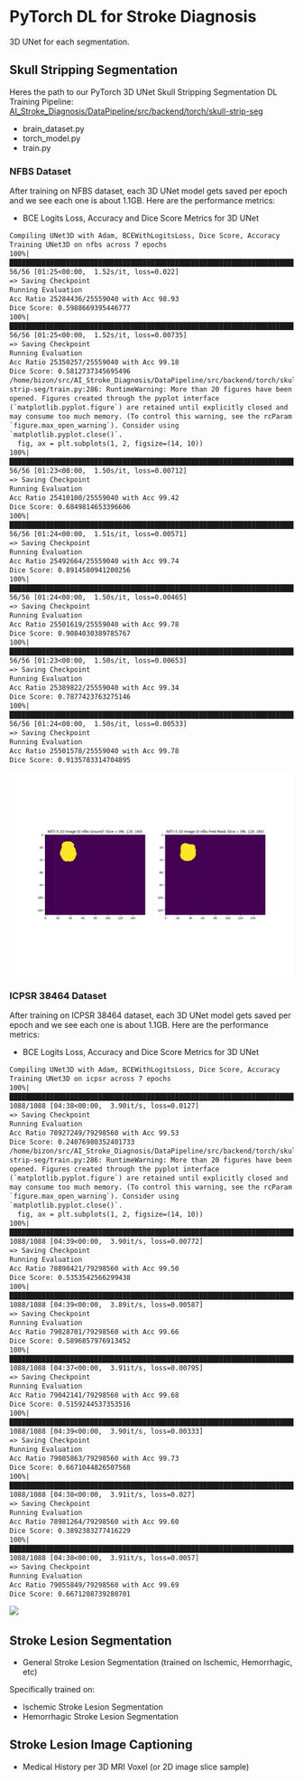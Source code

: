# PyTorch DL for Stroke Diagnosis

3D UNet for each segmentation.

## Skull Stripping Segmentation

Heres the path to our PyTorch 3D UNet Skull Stripping Segmentation DL Training Pipeline: [AI_Stroke_Diagnosis/DataPipeline/src/backend/torch/skull-strip-seg](skull-strip-seg)

- brain_dataset.py
- torch_model.py
- train.py

### NFBS Dataset

After training on NFBS dataset, each 3D UNet model gets saved per epoch and we see each one is about 1.1GB. Here are the performance metrics:

- BCE Logits Loss, Accuracy and Dice Score Metrics for 3D UNet

~~~
Compiling UNet3D with Adam, BCEWithLogitsLoss, Dice Score, Accuracy
Training UNet3D on nfbs across 7 epochs
100%|█████████████████████████████████████████████████████████████████████████████████████████████████████████████████████| 56/56 [01:25<00:00,  1.52s/it, loss=0.022]
=> Saving Checkpoint
Running Evaluation
Acc Ratio 25284436/25559040 with Acc 98.93
Dice Score: 0.5988669395446777
100%|███████████████████████████████████████████████████████████████████████████████████████████████████████████████████| 56/56 [01:25<00:00,  1.52s/it, loss=0.00735]
=> Saving Checkpoint
Running Evaluation
Acc Ratio 25350257/25559040 with Acc 99.18
Dice Score: 0.5812737345695496
/home/bizon/src/AI_Stroke_Diagnosis/DataPipeline/src/backend/torch/skull-strip-seg/train.py:286: RuntimeWarning: More than 20 figures have been opened. Figures created through the pyplot interface (`matplotlib.pyplot.figure`) are retained until explicitly closed and may consume too much memory. (To control this warning, see the rcParam `figure.max_open_warning`). Consider using `matplotlib.pyplot.close()`.
  fig, ax = plt.subplots(1, 2, figsize=(14, 10))
100%|███████████████████████████████████████████████████████████████████████████████████████████████████████████████████| 56/56 [01:23<00:00,  1.50s/it, loss=0.00712]
=> Saving Checkpoint
Running Evaluation
Acc Ratio 25410100/25559040 with Acc 99.42
Dice Score: 0.6849814653396606
100%|███████████████████████████████████████████████████████████████████████████████████████████████████████████████████| 56/56 [01:24<00:00,  1.51s/it, loss=0.00571]
=> Saving Checkpoint
Running Evaluation
Acc Ratio 25492664/25559040 with Acc 99.74
Dice Score: 0.8914580941200256
100%|███████████████████████████████████████████████████████████████████████████████████████████████████████████████████| 56/56 [01:24<00:00,  1.50s/it, loss=0.00465]
=> Saving Checkpoint
Running Evaluation
Acc Ratio 25501619/25559040 with Acc 99.78
Dice Score: 0.9084030389785767
100%|███████████████████████████████████████████████████████████████████████████████████████████████████████████████████| 56/56 [01:23<00:00,  1.50s/it, loss=0.00653]
=> Saving Checkpoint
Running Evaluation
Acc Ratio 25389822/25559040 with Acc 99.34
Dice Score: 0.7877423763275146
100%|███████████████████████████████████████████████████████████████████████████████████████████████████████████████████| 56/56 [01:24<00:00,  1.50s/it, loss=0.00533]
=> Saving Checkpoint
Running Evaluation
Acc Ratio 25501578/25559040 with Acc 99.78
Dice Score: 0.9135783314704895
~~~

![](skull-strip-seg/saved_seg_slices/brain_ssseg_id_0_slice_48_skull_strip_seg.png)

### ICPSR 38464 Dataset

After training on ICPSR 38464 dataset, each 3D UNet model gets saved per epoch and we see each one is about 1.1GB. Here are the performance metrics:

- BCE Logits Loss, Accuracy and Dice Score Metrics for 3D UNet

~~~
Compiling UNet3D with Adam, BCEWithLogitsLoss, Dice Score, Accuracy
Training UNet3D on icpsr across 7 epochs
100%|████████████████████████████████████████████████████████████████████████████████████████████████████████████████| 1088/1088 [04:38<00:00,  3.90it/s, loss=0.0127]
=> Saving Checkpoint
Running Evaluation
Acc Ratio 78927249/79298560 with Acc 99.53
Dice Score: 0.24076980352401733
/home/bizon/src/AI_Stroke_Diagnosis/DataPipeline/src/backend/torch/skull-strip-seg/train.py:286: RuntimeWarning: More than 20 figures have been opened. Figures created through the pyplot interface (`matplotlib.pyplot.figure`) are retained until explicitly closed and may consume too much memory. (To control this warning, see the rcParam `figure.max_open_warning`). Consider using `matplotlib.pyplot.close()`.
  fig, ax = plt.subplots(1, 2, figsize=(14, 10))
100%|███████████████████████████████████████████████████████████████████████████████████████████████████████████████| 1088/1088 [04:39<00:00,  3.90it/s, loss=0.00772]
=> Saving Checkpoint
Running Evaluation
Acc Ratio 78898421/79298560 with Acc 99.50
Dice Score: 0.5353542566299438
100%|███████████████████████████████████████████████████████████████████████████████████████████████████████████████| 1088/1088 [04:39<00:00,  3.89it/s, loss=0.00587]
=> Saving Checkpoint
Running Evaluation
Acc Ratio 79028701/79298560 with Acc 99.66
Dice Score: 0.5896857976913452
100%|███████████████████████████████████████████████████████████████████████████████████████████████████████████████| 1088/1088 [04:37<00:00,  3.91it/s, loss=0.00795]
=> Saving Checkpoint
Running Evaluation
Acc Ratio 79042141/79298560 with Acc 99.68
Dice Score: 0.5159244537353516
100%|███████████████████████████████████████████████████████████████████████████████████████████████████████████████| 1088/1088 [04:39<00:00,  3.90it/s, loss=0.00333]
=> Saving Checkpoint
Running Evaluation
Acc Ratio 79085863/79298560 with Acc 99.73
Dice Score: 0.6671044826507568
100%|█████████████████████████████████████████████████████████████████████████████████████████████████████████████████| 1088/1088 [04:38<00:00,  3.91it/s, loss=0.027]
=> Saving Checkpoint
Running Evaluation
Acc Ratio 78981264/79298560 with Acc 99.60
Dice Score: 0.3892383277416229
100%|████████████████████████████████████████████████████████████████████████████████████████████████████████████████| 1088/1088 [04:38<00:00,  3.91it/s, loss=0.0057]
=> Saving Checkpoint
Running Evaluation
Acc Ratio 79055849/79298560 with Acc 99.69
Dice Score: 0.6671208739280701
~~~

![](skull-strip-seg/icpsr/saved_seg_slices/700/brain_ssseg_id_38_slice_10_skull_strip_seg.png)

## Stroke Lesion Segmentation

- General Stroke Lesion Segmentation (trained on Ischemic, Hemorrhagic, etc)

Specifically trained on:

- Ischemic Stroke Lesion Segmentation
- Hemorrhagic Stroke Lesion Segmentation

## Stroke Lesion Image Captioning

- Medical History per 3D MRI Voxel (or 2D image slice sample)